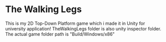 # The Walking Legs
This is my 2D Top-Down Platform game which i made it in Unity for university application!
TheWalkingLegs folder is also unity inspector folder.
The actual game folder path is "Build/Windows/x86"
